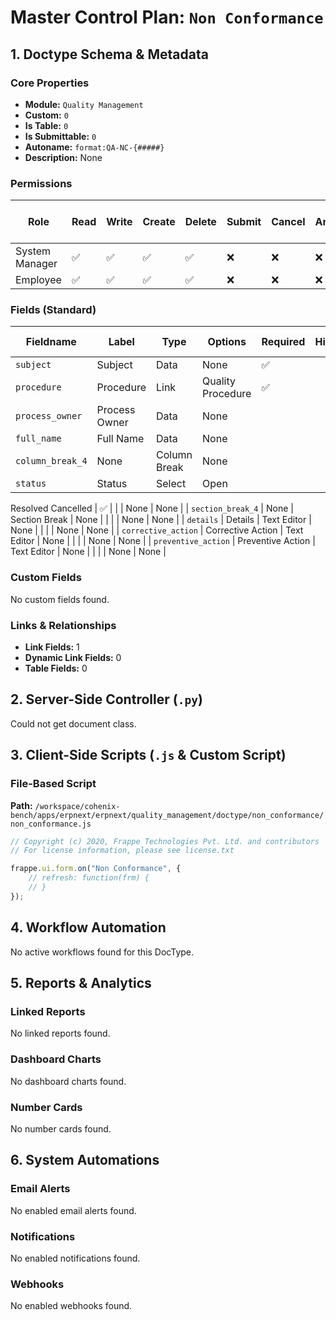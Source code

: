 # Master Control Plan: `Non Conformance`

## 1. Doctype Schema & Metadata

### Core Properties
- **Module:** `Quality Management`
- **Custom:** `0`
- **Is Table:** `0`
- **Is Submittable:** `0`
- **Autoname:** `format:QA-NC-{#####}`
- **Description:** None

### Permissions
| Role | Read | Write | Create | Delete | Submit | Cancel | Amend | Report | Import | Export | Print | Email | Share | Set User Perms |
|---|---|---|---|---|---|---|---|---|---|---|---|---|---|---|
| System Manager | ✅ | ✅ | ✅ | ✅ | ❌ | ❌ | ❌ | ✅ | ❌ | ✅ | ✅ | ✅ | ✅ | ❌ |
| Employee | ✅ | ✅ | ✅ | ✅ | ❌ | ❌ | ❌ | ✅ | ❌ | ✅ | ✅ | ✅ | ✅ | ❌ |


### Fields (Standard)
| Fieldname | Label | Type | Options | Required | Hidden | Read Only | Default | Description |
|---|---|---|---|---|---|---|---|---|
| `subject` | Subject | Data | None | ✅ |  |  | None | None |
| `procedure` | Procedure | Link | Quality Procedure | ✅ |  |  | None | None |
| `process_owner` | Process Owner | Data | None |  |  | ✅ | None | None |
| `full_name` | Full Name | Data | None |  |  | ✅ | None | None |
| `column_break_4` | None | Column Break | None |  |  |  | None | None |
| `status` | Status | Select | Open
Resolved
Cancelled | ✅ |  |  | None | None |
| `section_break_4` | None | Section Break | None |  |  |  | None | None |
| `details` | Details | Text Editor | None |  |  |  | None | None |
| `corrective_action` | Corrective Action | Text Editor | None |  |  |  | None | None |
| `preventive_action` | Preventive Action | Text Editor | None |  |  |  | None | None |


### Custom Fields
No custom fields found.


### Links & Relationships
- **Link Fields:** 1
- **Dynamic Link Fields:** 0
- **Table Fields:** 0

## 2. Server-Side Controller (`.py`)
Could not get document class.


## 3. Client-Side Scripts (`.js` & Custom Script)
### File-Based Script
**Path:** `/workspace/cohenix-bench/apps/erpnext/erpnext/quality_management/doctype/non_conformance/non_conformance.js`
```javascript
// Copyright (c) 2020, Frappe Technologies Pvt. Ltd. and contributors
// For license information, please see license.txt

frappe.ui.form.on("Non Conformance", {
	// refresh: function(frm) {
	// }
});

```




## 4. Workflow Automation
No active workflows found for this DocType.


## 5. Reports & Analytics
### Linked Reports
No linked reports found.


### Dashboard Charts
No dashboard charts found.


### Number Cards
No number cards found.


## 6. System Automations
### Email Alerts
No enabled email alerts found.


### Notifications
No enabled notifications found.


### Webhooks
No enabled webhooks found.
